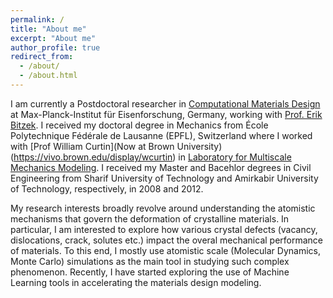 ```yaml
---
permalink: /
title: "About me"
excerpt: "About me"
author_profile: true
redirect_from: 
  - /about/
  - /about.html
---
```


I am currently a Postdoctoral researcher in [Computational Materials Design](https://www.mpie.de/CM) at Max-Planck-Institut für Eisenforschung, Germany, working with [Prof. Erik Bitzek](https://www.mpie.de/person/113848/2281). I received my doctoral degree in Mechanics from École Polytechnique Fédérale de Lausanne (EPFL), Switzerland where I worked with [Prof William Curtin](Now at Brown University)(https://vivo.brown.edu/display/wcurtin) in [Laboratory for Multiscale Mechanics Modeling](https://lammm.epfl.ch/). I received my Master and Bacehlor degrees in Civil Engineering from Sharif University of Technology and Amirkabir University of Technology, respectively, in 2008 and 2012. 

My research interests broadly revolve around understanding the atomistic mechanisms that govern the deformation of crystalline materials. In particular, I am interested to explore how various crystal defects (vacancy, dislocations, crack, solutes etc.) impact the overal mechanical performance of materials. To this end, I mostly use atomistic scale (Molecular Dynamics, Monte Carlo) simulations as the main tool in studying such complex phenomenon. Recently, I have started exploring the use of Machine Learning tools in accelerating the materials design modeling. 

<!-- [<img src="https://library.sfsu.edu/sites/default/files/google-scholar.png" alt="drawing" width="200"/>](https://scholar.google.ch/citations?user=ujjgd08AAAAJ&hl=en) -->
